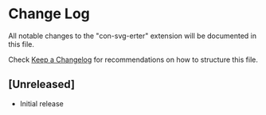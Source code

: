 # Change Log

All notable changes to the "con-svg-erter" extension will be documented in this file.

Check [Keep a Changelog](http://keepachangelog.com/) for recommendations on how to structure this file.

## [Unreleased]

- Initial release